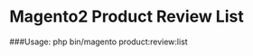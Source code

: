Magento2 Product Review List
=================================

###Usage: 
		php bin/magento product:review:list <product id>
